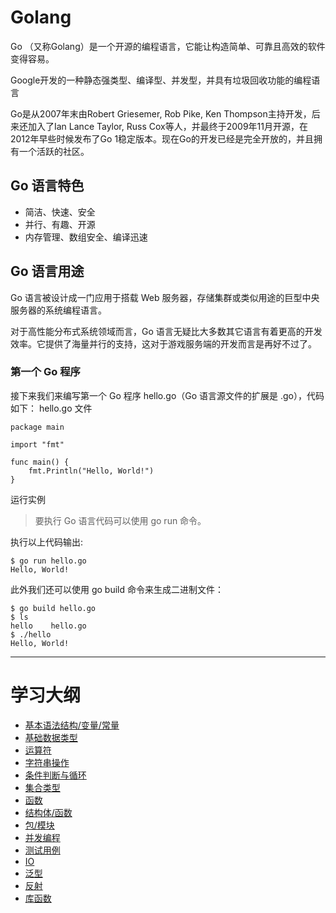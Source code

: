 # Golang

Go （又称Golang）是一个开源的编程语言，它能让构造简单、可靠且高效的软件变得容易。

Google开发的一种静态强类型、编译型、并发型，并具有垃圾回收功能的编程语言

Go是从2007年末由Robert Griesemer, Rob Pike, Ken Thompson主持开发，后来还加入了Ian Lance Taylor, Russ Cox等人，并最终于2009年11月开源，在2012年早些时候发布了Go 1稳定版本。现在Go的开发已经是完全开放的，并且拥有一个活跃的社区。

## Go 语言特色
+ 简洁、快速、安全
+ 并行、有趣、开源
+ 内存管理、数组安全、编译迅速

## Go 语言用途
Go 语言被设计成一门应用于搭载 Web 服务器，存储集群或类似用途的巨型中央服务器的系统编程语言。

对于高性能分布式系统领域而言，Go 语言无疑比大多数其它语言有着更高的开发效率。它提供了海量并行的支持，这对于游戏服务端的开发而言是再好不过了。

### 第一个 Go 程序
接下来我们来编写第一个 Go 程序 hello.go（Go 语言源文件的扩展是 .go），代码如下：
hello.go 文件

```
package main

import "fmt"

func main() {
    fmt.Println("Hello, World!")
}
```

运行实例 
>要执行 Go 语言代码可以使用 go run 命令。

执行以上代码输出:
```
$ go run hello.go 
Hello, World!
```

此外我们还可以使用 go build 命令来生成二进制文件：
```
$ go build hello.go 
$ ls
hello    hello.go
$ ./hello 
Hello, World!

```

---

<h1> 学习大纲 </h1>

+ [基本语法结构/变量/常量](part1/part1.md)
+ [基础数据类型](part2/part.md)
+ [运算符](part3/part.md)
+ [字符串操作](part4/part.md)
+ [条件判断与循环](part5/part.md)
+ [集合类型](part6/part.md)
+ [函数](part7/part.md)
+ [结构体/函数](part8/part.md)
+ [包/模块](part9/part.md)
+ [并发编程](part10/part.md)
+ [测试用例](part11/part.md)
+ [IO](part12/part.md)
+ [泛型](part13/part.md)
+ [反射](part14/part.md)
+ [库函数](part14/part.md)




